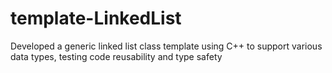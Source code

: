 # template-LinkedList
Developed a generic linked list class template using C++ to support various data types, testing code reusability and type safety
